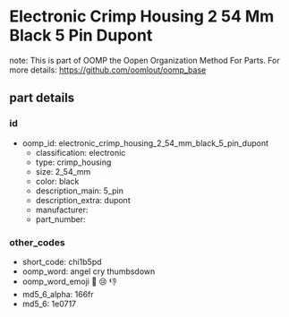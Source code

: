 # Electronic Crimp Housing 2 54 Mm Black 5 Pin Dupont  

note: This is part of OOMP the Oopen Organization Method For Parts. For more details: https://github.com/oomlout/oomp_base

##  part details





### id
* oomp_id: electronic_crimp_housing_2_54_mm_black_5_pin_dupont
  * classification: electronic
  * type: crimp_housing
  * size: 2_54_mm
  * color: black
  * description_main: 5_pin
  * description_extra: dupont
  * manufacturer: 
  * part_number: 

### other_codes
* short_code: chi1b5pd
* oomp_word: angel cry thumbsdown
* oomp_word_emoji :angel: :cry: :thumbsdown:
* md5_6_alpha: 166fr
* md5_6: 1e0717